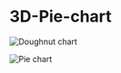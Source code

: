 3D-Pie-chart
============

![Doughnut chart](https://raw.github.com/pengz/3D-Pie-chart/master/doughnut.png "Doughnut Chart")

![Pie chart](https://raw.github.com/pengz/3D-Pie-chart/master/pie.png "Pie Chart")